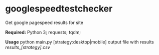 # googlespeedtestchecker
Get google pagespeed results for site

**Required:**
Python 3;
requests;
tqdm;

**Usage**
python main.py [strategy:desktop|mobile]
output file with results *results_[strategy].csv*
